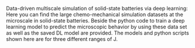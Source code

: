 Data-driven multiscale simulation of solid-state batteries via deep learning:
Here you can find the large chemo-mechanical simulation datasets at the microscale in solid-state batteries. Beside the python code to train a deep learning model to predict the microscopic behavior by using these data set as well as the saved DL model are provided. The models and python scripts shown here are for three different ranges of J.
